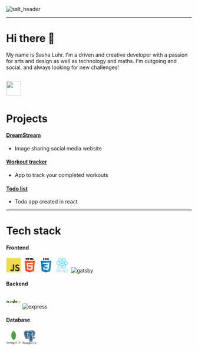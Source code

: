 ![salt_header](https://user-images.githubusercontent.com/83590472/130429560-9d3d1fd6-9d33-4da5-80e5-f3d88b4f5ffe.png)

---
# Hi there 👋
My name is Sasha Luhr. I'm a driven and creative developer with a passion for arts and design as well as technology and maths. I'm outgoing and social, and always looking for new challenges! 

 [<img height="40" width="40" src="https://www.iconninja.com/files/467/547/811/color-circle-linkedin-icon.png"/>](http://linkedin.com/in/sashaluhr)
---
# Projects

#### [DreamStream](https://github.com/Mob-the-Builders/dream-stream)
* Image sharing social media website

#### [Workout tracker](https://github.com/sashinshin/workout-app)
* App to track your completed workouts

#### [Todo list](https://github.com/sashinshin/todo-react)
* Todo app created in react

---
# Tech stack

#### Frontend
<p float="left">
  <img src="https://raw.githubusercontent.com/devicons/devicon/master/icons/javascript/javascript-original.svg" alt="javascript" width="40" height="40"/>
  <img src="https://raw.githubusercontent.com/devicons/devicon/master/icons/html5/html5-original-wordmark.svg" alt="html5" width="40" height="40"/>
  <img src="https://raw.githubusercontent.com/devicons/devicon/master/icons/css3/css3-original-wordmark.svg" alt="css3" width="40" height="40"/>
  <img src="https://raw.githubusercontent.com/devicons/devicon/master/icons/react/react-original-wordmark.svg" width="40" height="40">
  <img src="https://www.vectorlogo.zone/logos/gatsbyjs/gatsbyjs-icon.svg" alt="gatsby" width="40" height="40"/>
</p>

#### Backend
<p float="left">
  <img src="https://raw.githubusercontent.com/devicons/devicon/master/icons/nodejs/nodejs-original-wordmark.svg" alt="nodejs" width="40" height="40"/>
  <img src="https://www.mementotech.in/assets/images/icons/express.png" alt="express" width="40" height="40"/>
</p>

#### Database
<p float="left">
  <img src="https://raw.githubusercontent.com/devicons/devicon/master/icons/mongodb/mongodb-original-wordmark.svg" alt="mongodb" width="40" height="40"/>
  <img src="https://raw.githubusercontent.com/devicons/devicon/master/icons/postgresql/postgresql-original-wordmark.svg" alt="postgresql" width="40" height="40"/>
</p>
